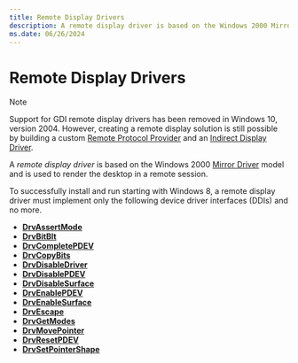 ```yaml
---
title: Remote Display Drivers
description: A remote display driver is based on the Windows 2000 Mirror Driver model and is used to render the desktop in a remote session.
ms.date: 06/26/2024
---
```


# Remote Display Drivers

> [!NOTE]
>
> Support for GDI remote display drivers has been removed in Windows 10, version 2004. However, creating a remote display solution is still possible by building a custom [Remote Protocol Provider](/windows/win32/termserv/creating-a-custom-remote-protocol) and an [Indirect Display Driver](indirect-display-driver-model-overview.md).

A *remote display driver* is based on the Windows 2000 [Mirror Driver](mirror-drivers.md) model and is used to render the desktop in a remote session.

To successfully install and run starting with Windows 8, a remote display driver must implement only the following device driver interfaces (DDIs) and no more.

- [**DrvAssertMode**](/windows/win32/api/winddi/nf-winddi-drvassertmode)
- [**DrvBitBlt**](/windows/win32/api/winddi/nf-winddi-drvbitblt)
- [**DrvCompletePDEV**](/windows/win32/api/winddi/nf-winddi-drvcompletepdev)
- [**DrvCopyBits**](/windows/win32/api/winddi/nf-winddi-drvcopybits)
- [**DrvDisableDriver**](/windows/win32/api/winddi/nf-winddi-drvdisabledriver)
- [**DrvDisablePDEV**](/windows/win32/api/winddi/nf-winddi-drvdisablepdev)
- [**DrvDisableSurface**](/windows/win32/api/winddi/nf-winddi-drvdisablesurface)
- [**DrvEnablePDEV**](/windows/win32/api/winddi/nf-winddi-drvenablepdev)
- [**DrvEnableSurface**](/windows/win32/api/winddi/nf-winddi-drvenablesurface)
- [**DrvEscape**](/windows/win32/api/winddi/nf-winddi-drvescape)
- [**DrvGetModes**](/windows/win32/api/winddi/nf-winddi-drvgetmodes)
- [**DrvMovePointer**](/windows/win32/api/winddi/nf-winddi-drvmovepointer)
- [**DrvResetPDEV**](/windows/win32/api/winddi/nf-winddi-drvresetpdev)
- [**DrvSetPointerShape**](/windows/win32/api/winddi/nf-winddi-drvsetpointershape)
